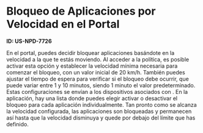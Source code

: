 # Bloqueo de Aplicaciones por Velocidad en el Portal

**ID: US-NPD-7726**

En el portal, puedes decidir bloquear aplicaciones basándote en la velocidad a la que te estás moviendo. Al acceder a la política, es posible activar esta opción y establecer la velocidad mínima necesaria para comenzar el bloqueo, con un valor inicial de 20 km/h. También puedes ajustar el tiempo de espera para verificar si el bloqueo debe ocurrir, que puede variar entre 1 y 10 minutos, siendo 1 minuto el valor predeterminado. Estas configuraciones se envían a los dispositivos asociados con <NombreProducto>. En la aplicación, hay una lista donde puedes elegir activar o desactivar el bloqueo para cada aplicación individualmente. Tan pronto como se alcanza la velocidad configurada, las aplicaciones son bloqueadas y permanecen así hasta que la velocidad disminuya y quede por debajo del límite que has definido.